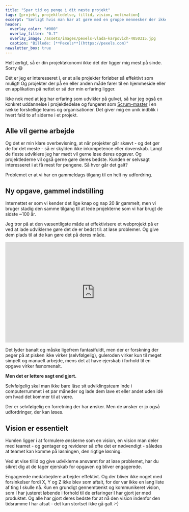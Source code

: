 ```yaml
---
title: "Spar tid og penge i dit næste projekt"
tags: [projekt, projektledelse, tillid, vision, motivation]
excerpt: "Særligt hvis man har at gøre med en gruppe mennesker der ikke kender hinanden kan det være en god ide at 'bryde isen'."
header:
  overlay_color: "#000"
  overlay_filter: "0.7"
  overlay_image: /assets/images/pexels-vlada-karpovich-4050315.jpg
  caption: "Billede: [**Pexels**](https://pexels.com)"
newsletter_box: true
---
```


Helt ærligt, så er din projektøkonomi ikke det der ligger mig mest på sinde. Sorry 😄

Dét er jeg er interesseret i, er at alle projekter forløber så effektivt som muligt! Og projekter der på en eller anden måde fører til en hjemmeside eller en applikation på nettet er så der min erfaring ligger.

Ikke nok med at jeg har erfaring som udvikler på gulvet, så har jeg også en konkret uddannelse i projektledelse og fungeret som [Scrum-master](https://scrummaster.dk/sc/scrum-moenstre/rollerne) i en række forskellige teams og organisationer. Det giver mig en unik indblik i hvert fald to af siderne i et projekt.

## Alle vil gerne arbejde

Og det er min klare overbevisning, at når projekter går skævt - og det gør de for det meste - så er skylden ikke inkompetence eller dovenskab. Langt de fleste udviklere jeg har mødt vil gerne løse deres opgaver. Og projektlederne vil også gerne gøre deres bedste. Kunden er selvsagt interesseret i at få mest for pengene. Så hvor går det galt?

Problemet er at vi har en gammeldags tilgang til en helt ny udfordring.

## Ny opgave, gammel indstilling

Internettet er som vi kender det lige knap og nap 20 år gammelt, men vi bruger stadig den samme tilgang til at lede projekterne som vi har brugt de sidste ~100 år.

Jeg tror på at den væsentligste måde at effektivisere et webprojekt på er ved at lade udviklerne gøre det de er bedst til: at løse problemer. Og give dem plads til at de kan gøre det på deres måde.

<iframe width="560" height="315" src="https://www.youtube.com/embed/KgGhSOAtAyQ" frameborder="0" allow="accelerometer; autoplay; clipboard-write; encrypted-media; gyroscope; picture-in-picture" allowfullscreen></iframe><br />

Det lyder banalt og måske ligefrem fantasifuldt, men der er forskning der peger på at pisken ikke virker (selvfølgelig), guleroden virker kun til meget simpelt og manuelt arbejde, mens det at have ejerskab i forhold til en opgave virker fænomenalt.

**Men det er lettere sagt end gjort.**

Selvfølgelig skal man ikke bare låse sit udviklingsteam inde i computerrummet i et par måneder og lade dem lave et eller andet uden idé om hvad det kommer til at være.

Der er selvfølgelig en forretning der har ønsker. Men de ønsker er jo også udfordringer, der kan løses.

## Vision er essentielt

Humlen ligger i at formulere ønskerne som en vision, en vision man deler med teamet - og gentager og reviderer så ofte det er nødvendigt - således at teamet kan komme på løsningen, den rigtige løsning.

Ved at vise tillid og give udviklerne ansvaret for at løse problemet, har du sikret dig at de tager ejerskab for opgaven og bliver engagerede.

Engagerede medarbejdere arbejder effektivt. Og der bliver ikke noget med forsinkelser fordi X, Y og Z ikke blev som aftalt, for der var ikke en lang liste af ting I skulle nå. Kun en grundigt gennemtænkt og kommunikeret vision, som I har justeret løbende i forhold til de erfaringer I har gjort jer med produktet. Og alle har gjort deres bedste for at nå den vision indenfor den tidsramme I har afsat - det kan stortset ikke gå galt :-)
